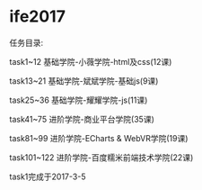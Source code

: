 # ife2017

任务目录:

task1~12   基础学院-小薇学院-html及css(12课)

task13~21  基础学院-斌斌学院-基础js(9课)

task25~36  基础学院-耀耀学院-js(11课)

task41~75  进阶学院-商业平台学院(35课)

task81~99  进阶学院-ECharts & WebVR学院(19课)

task101~122  进阶学院-百度糯米前端技术学院(22课)



task1完成于2017-3-5
